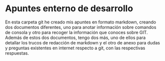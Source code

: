 # Apuntes enterno de desarrollo

En esta carpeta git he creado mis apuntes en formato markdown, creando dos documentos diferentes, uno para anotar información sobre comandos de consola y otro para recoger la información que conoces sobre GIT.
Además de estos dos documentos, tengo dos más, uno de ellos para detallar los trucos de redacción de markdown y el otro de anexo para dudas y preguntas existentes en internet respecto a git, con las respectivas respuestas. 